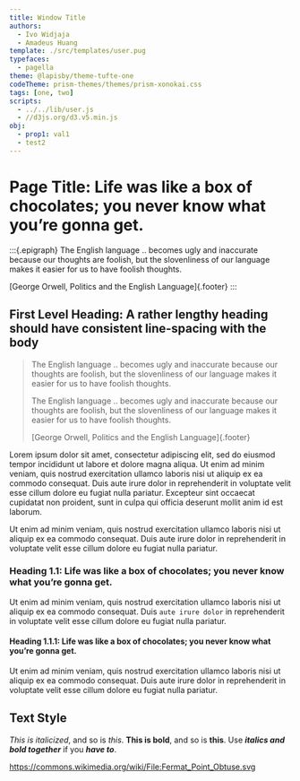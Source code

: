 ```yaml
---
title: Window Title
authors:
  - Ivo Widjaja
  - Amadeus Huang
template: ./src/templates/user.pug
typefaces:
  - pagella
theme: @lapisby/theme-tufte-one
codeTheme: prism-themes/themes/prism-xonokai.css
tags: [one, two]
scripts:
  - ../../lib/user.js
  - //d3js.org/d3.v5.min.js  
obj:
  - prop1: val1
  - test2
---
```


# Page Title: Life was like a box of chocolates; you never know what you’re gonna get.

:::{.epigraph}
The English language .. becomes ugly and inaccurate because our thoughts are foolish, but the slovenliness of our language makes it easier for us to have foolish thoughts.

[George Orwell, Politics and the English Language]{.footer}
:::

## First Level Heading: A rather lengthy heading should have consistent line-spacing with the body



> The English language .. becomes ugly and inaccurate because our thoughts are foolish, but the slovenliness of our language makes it easier for us to have foolish thoughts.
>
> The English language .. becomes ugly and inaccurate because our thoughts are foolish, but the slovenliness of our language makes it easier for us to have foolish thoughts.
>
> [George Orwell, Politics and the English Language]{.footer}

Lorem ipsum dolor sit amet, consectetur adipiscing elit, sed do eiusmod tempor incididunt ut labore et dolore magna aliqua. Ut enim ad minim veniam, quis nostrud exercitation ullamco laboris nisi ut aliquip ex ea commodo consequat. Duis aute irure dolor in reprehenderit in voluptate velit esse cillum dolore eu fugiat nulla pariatur. Excepteur sint occaecat cupidatat non proident, sunt in culpa qui officia deserunt mollit anim id est laborum.

Ut enim ad minim veniam, quis nostrud exercitation ullamco laboris nisi ut aliquip ex ea commodo consequat. Duis aute irure dolor in reprehenderit in voluptate velit esse cillum dolore eu fugiat nulla pariatur.

### Heading 1.1: Life was like a box of chocolates; you never know what you’re gonna get.

Ut enim ad minim veniam, quis nostrud exercitation ullamco laboris nisi ut aliquip ex ea commodo consequat. Duis `aute irure dolor` in reprehenderit in voluptate velit esse cillum dolore eu fugiat nulla pariatur.

#### Heading 1.1.1: Life was like a box of chocolates; you never know what you’re gonna get.

Ut enim ad minim veniam, quis nostrud exercitation ullamco laboris nisi ut aliquip ex ea commodo consequat. Duis aute irure dolor in reprehenderit in voluptate velit esse cillum dolore eu fugiat nulla pariatur.

## Text Style

_This is italicized_, and so is _this_.
**This is bold**, and so is **this**.
Use **_italics and bold together_** if you **_have to_**.












https://commons.wikimedia.org/wiki/File:Fermat_Point_Obtuse.svg








